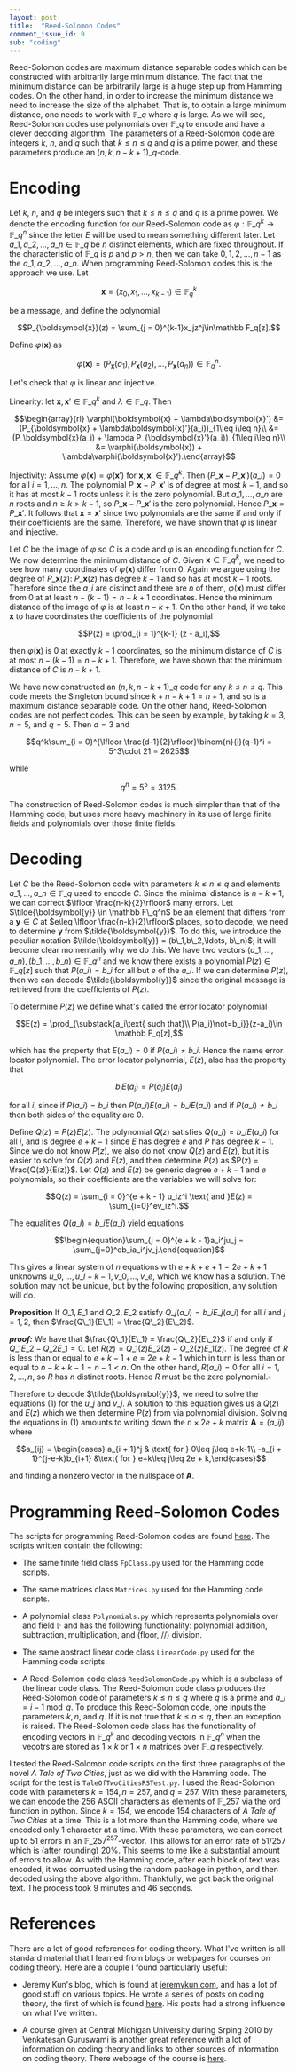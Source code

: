 ```yaml
---
layout: post
title:  "Reed-Solomon Codes"
comment_issue_id: 9
sub: "coding"
---
```



Reed-Solomon codes are maximum distance separable codes which can be constructed with arbitrarily large minimum distance. The fact that the minimum distance can be arbitrarily large is a huge step up from Hamming codes. On the other hand, in order to increase the minimum distance we need to increase the size of the alphabet. That is, to obtain a large minimum distance, one needs to work with $\mathbb F\_q$ where $q$ is large. As we will see, Reed-Solomon codes use polynomials over $\mathbb F\_q$ to encode and have a clever decoding algorithm. The parameters of a Reed-Solomon code are integers $k$, $n$, and $q$ such that $k\leq n\leq q$ and $q$ is a prime power, and these parameters produce an $(n, k, n-k+1)\_q$-code.

# Encoding

Let $k$, $n$, and $q$ be integers such that $k\leq n\leq q$ and $q$ is a prime power. We denote the encoding function for our Reed-Solomon code as $\varphi:\mathbb F\_q^k\rightarrow \mathbb F\_q^n$ since the letter $E$ will be used to mean something different later. Let $a\_1,a\_2,\ldots,a\_n\in \mathbb F\_q$ be $n$ distinct elements, which are fixed throughout. If the characteristic of $\mathbb F\_q$ is $p$ and $p > n$, then we can take $0, 1, 2,\ldots, n-1$ as the $a\_1,a\_2,\ldots,a\_n$. When programming Reed-Solomon codes this is the approach we use. Let

$$\boldsymbol{x} = (x_0,x_1,\ldots,x_{k-1})\in\mathbb F_q^k$$

be a message, and define the polynomial

$$P_{\boldsymbol{x}}(z) = \sum_{j = 0}^{k-1}x_jz^j\in\mathbb F_q[z].$$

Define $\varphi(\boldsymbol{x})$ as

$$\varphi(\boldsymbol{x}) = (P_\boldsymbol{x}(a_1), P_\boldsymbol{x}(a_2), \ldots, P_\boldsymbol{x}(a_n))\in \mathbb F_q^n.$$

Let's check that $\varphi$ is linear and injective.

Linearity: let $\boldsymbol{x},\boldsymbol{x}'\in\mathbb F\_q^k$ and $\lambda\in\mathbb F\_q$. Then

$$\begin{array}{rl} \varphi(\boldsymbol{x} + \lambda\boldsymbol{x}') &= (P_{\boldsymbol{x} + \lambda\boldsymbol{x}'}(a_i))_{1\leq i\leq n}\\
											   &= (P_\boldsymbol{x}(a_i) + \lambda P_{\boldsymbol{x}'}(a_i))_{1\leq i\leq n}\\
											   &= \varphi(\boldsymbol{x}) + \lambda\varphi(\boldsymbol{x}').\end{array}$$

Injectivity: Assume $\varphi(\boldsymbol{x}) = \varphi(\boldsymbol{x}')$ for $\boldsymbol{x},\boldsymbol{x}'\in \mathbb F\_q^k$. Then $(P\_\boldsymbol{x} - P\_{\boldsymbol{x}'})(a\_i) = 0$ for all $i = 1,\ldots,n$. The polynomial $P\_\boldsymbol{x} - P\_{\boldsymbol{x}'}$ is of degree at most $k-1$, and so it has at most $k-1$ roots unless it is the zero polynomial. But $a\_1,\ldots,a\_n$ are $n$ roots and $n\geq k> k-1$, so $P\_\boldsymbol{x} - P\_{\boldsymbol{x}'}$ is the zero polynomial. Hence $P\_\boldsymbol{x} = P\_{\boldsymbol{x}'}$. It follows that $\boldsymbol{x} = \boldsymbol{x}'$ since two polynomials are the same if and only if their coefficients are the same. Therefore, we have shown that $\varphi$ is linear and injective.

Let $C$ be the image of $\varphi$ so $C$ is a code and $\varphi$ is an encoding function for $C$. We now determine the minimum distance of $C$. Given $\boldsymbol{x}\in\mathbb F\_q^k$, we need to see how many coordinates of $\varphi(\boldsymbol{x})$ differ from $0$. Again we argue using the degree of $P\_\boldsymbol{x}(z)$: $P\_\boldsymbol{x}(z)$ has degree $k-1$ and so has at most $k-1$ roots. Therefore since the $a\_i$ are distinct and there are $n$ of them, $\varphi(\boldsymbol{x})$ must differ from $0$ at at least $n-(k-1) = n - k + 1$ coordinates. Hence the minimum distance of the image of $\varphi$ is at least $n-k + 1$. On the other hand, if we take $\boldsymbol{x}$ to have coordinates the coefficients of the polynomial

 $$P(z) = \prod_{i = 1}^{k-1} (z - a_i),$$

then $\varphi(\boldsymbol{x})$ is $0$ at exactly $k-1$ coordinates, so the minimum distance of $C$ is at most $n - (k - 1) = n - k + 1$. Therefore, we have shown that the minimum distance of $C$ is $n-k + 1$.

We have now constructed an $(n, k, n-k+1)\_q$ code for any $k\leq n\leq q$. This code meets the Singleton bound since $k + n-k+1 = n + 1$, and so is a maximum distance separable code. On the other hand, Reed-Solomon codes are not perfect codes. This can be seen by example, by taking $k = 3, n = 5$, and $q = 5$. Then $d = 3$ and

$$q^k\sum_{i = 0}^{\lfloor \frac{d-1}{2}\rfloor}\binom{n}{i}(q-1)^i = 5^3\cdot 21 = 2625$$

while

$$q^n = 5^5 = 3125.$$

The construction of Reed-Solomon codes is much simpler than that of the Hamming code, but uses more heavy machinery in its use of large finite fields and polynomials over those finite fields.

# Decoding

Let $C$ be the Reed-Solomon code with parameters $k\leq n\leq q$ and elements $a\_1,\ldots,a\_n\in \mathbb F\_q$ used to encode $C$. Since the minimal distance is $n-k + 1$, we can correct $\lfloor \frac{n-k}{2}\rfloor$ many errors. Let $\tilde{\boldsymbol{y}} \in \mathbb F\_q^n$ be an element that differs from a $\boldsymbol{y}\in C$ at $e\leq \lfloor \frac{n-k}{2}\rfloor$ places, so to decode, we need to determine $\boldsymbol{y}$ from $\tilde{\boldsymbol{y}}$. To do this, we introduce the peculiar notation $\tilde{\boldsymbol{y}} = (b\_1,b\_2,\ldots, b\_n)$; it will become clear momentarily why we do this. We have two vectors $(a\_1,\ldots,a\_n), (b\_1,\ldots,b\_n)\in\mathbb F\_q^n$ and we know there exists a polynomial $P(z)\in\mathbb F\_q[z]$ such that $P(a\_i) = b\_i$ for all but $e$ of the $a\_i$. If we can determine $P(z)$, then we can decode $\tilde{\boldsymbol{y}}$ since the original message is retrieved from the coefficients of $P(z)$.

To determine $P(z)$ we define what's called the error locator polynomial

$$E(z) = \prod_{\substack{a_i\text{ such that}\\ P(a_i)\not=b_i}}(z-a_i)\in \mathbb F_q[z],$$

which has the property that $E(a\_i) = 0$ if $P(a\_i)\not=b\_i$. Hence the name error locator polynomial. The error locator polynomial, $E(z)$, also has the property that

$$b_iE(a_i) = P(a_i)E(a_i)$$

for all $i$, since if $P(a\_i) = b\_i$ then $P(a\_i)E(a\_i) = b\_iE(a\_i)$ and if $P(a\_i)\not=b\_i$ then both sides of the equality are $0$.

Define $Q(z) = P(z)E(z)$. The polynomial $Q(z)$ satisfies $Q(a\_i) = b\_iE(a\_i)$ for all $i$, and is degree $e + k - 1$ since $E$ has degree $e$ and $P$ has degree $k-1$. Since we do not know $P(z)$, we also do not know $Q(z)$ and $E(z)$, but it is easier to solve for $Q(z)$ and $E(z)$, and then determine $P(z)$ as $P(z) = \frac{Q(z)}{E(z)}$. Let $Q(z)$ and $E(z)$ be generic degree $e + k - 1$ and $e$ polynomials, so their coefficients are the variables we will solve for:

$$Q(z) = \sum_{i = 0}^{e + k - 1} u_iz^i \text{ and }E(z) = \sum_{i=0}^ev_iz^i.$$

The equalities $Q(a\_i) = b\_iE(a\_i)$ yield equations

$$\begin{equation}\sum_{j = 0}^{e + k - 1}a_i^ju_j = \sum_{j=0}^eb_ia_i^jv_j.\end{equation}$$

This gives a linear system of $n$ equations with $e + k + e + 1 = 2e + k + 1$ unknowns $u\_0,\ldots,u\_{l + k-1},v\_0,\ldots,v\_e$, which we know has a solution. The solution may not be unique, but by the following proposition, any solution will do.

**Proposition** If $Q\_1,E\_1$ and $Q\_2,E\_2$ satisfy $Q\_j(a\_i) = b\_iE\_j(a\_i)$ for all $i$ and $j=1,2$, then $\frac{Q\_1}{E\_1} = \frac{Q\_2}{E\_2}$.

***proof:*** We have that $\frac{Q\_1}{E\_1} = \frac{Q\_2}{E\_2}$ if and only if $Q\_1E\_2 - Q\_2E\_1 = 0$. Let $R(z) = Q\_1(z)E\_2(z) - Q\_2(z) E\_1(z)$. The degree of $R$ is less than or equal to $e + k - 1 + e = 2e + k - 1$ which in turn is less than or equal to $n - k + k - 1 = n - 1 < n$. On the other hand, $R(a\_i) = 0$ for all $i = 1,2,\ldots,n$, so $R$ has $n$ distinct roots. Hence $R$ must be the zero polynomial.$\square$

Therefore to decode $\tilde{\boldsymbol{y}}$, we need to solve the equations (1) for the $u\_j$ and $v\_j$. A solution to this equation gives us a $Q(z)$ and $E(z)$ which we then determine $P(z)$ from via polynomial division. Solving the equations in (1) amounts to writing down the $n\times 2e + k$ matrix $\boldsymbol{A} = (a\_{ij})$ where

$$a_{ij} = \begin{cases} a_{i + 1}^j & \text{ for } 0\leq j\leq e+k-1\\ -a_{i + 1}^{j-e-k}b_{i+1} &\text{ for } e+k\leq j\leq 2e + k,\end{cases}$$

and finding a nonzero vector in the nullspace of $\boldsymbol{A}$.

# Programming Reed-Solomon Codes

The scripts for programming Reed-Solomon codes are found [here](https://github.com/Joe-Ferrara/CodingTheoryIntro). The scripts written contain the following:

* The same finite field class ``FpClass.py`` used for the Hamming code scripts.

* The same matrices class ``Matrices.py`` used for the Hamming code scripts.

* A polynomial class ``Polynomials.py`` which represents polynomials over and field $\mathbb F$ and has the following functionality: polynomial addition, subtraction, multiplication, and (floor, //) division.

* The same abstract linear code class ``LinearCode.py`` used for the Hamming code scripts.

* A Reed-Solomon code class ``ReedSolomonCode.py`` which is a subclass of the linear code class. The Reed-Solomon code class produces the Reed-Solomon code of parameters $k\leq n\leq q$ where $q$ is a prime and $a\_i = i-1\bmod q$. To produce this Reed-Solomon code, one inputs the parameters $k,n$, and $q$. If it is not true that $k\leq n\leq q$, then an exception is raised. The Reed-Solomon code class has the functionality of encoding vectors in $\mathbb F\_q^k$ and decoding vectors in $\mathbb F\_q^n$ when the vecotrs are stored as $1\times k$ or $1\times n$ matrices over $\mathbb F\_q$ respectively.

I tested the Reed-Solomon code scripts on the first three paragraphs of the novel *A Tale of Two Cities*, just as we did with the Hamming code. The script for the test is ``TaleOfTwoCitiesRSTest.py``. I used the Read-Solomon code with parameters $k = 154, n = 257$, and $q = 257$. With these parameters, we can encode the $256$ ASCII characters as elements of $\mathbb F\_{257}$ via the ord function in python. Since $k = 154$, we encode $154$ characters of *A Tale of Two Cities* at a time. This is a lot more than the Hamming code, where we encoded only $1$ character at a time. With these parameters, we can correct up to $51$ errors in an $\mathbb F\_{257}^{257}$-vector. This allows for an error rate of $51/257$ which is (after rounding) 20%. This seems to me like a substantial amount of errors to allow. As with the Hamming code, after each block of text was encoded, it was corrupted using the random package in python, and then decoded using the above algorithm. Thankfully, we got back the original text. The process took 9 minutes and 46 seconds.

# References

There are a lot of good references for coding theory. What I've written is all standard material that I learned from blogs or webpages for courses on coding theory. Here are a couple I found particularly useful:

* Jeremy Kun's blog, which is found at [jeremykun.com](https://jeremykun.com), and has a lot of good stuff on various topics. He wrote a series of posts on coding theory, the first of which is found [here](https://jeremykun.com/2015/02/16/a-proofless-introduction-to-information-theory/). His posts had a strong influence on what I've written.

* A course given at Central Michigan University during Srping 2010 by Venkatesan Guruswami is another great reference with a lot of information on coding theory and links to other sources of information on coding theory. There webpage of the course is [here](https://www.cs.cmu.edu/~venkatg/teaching/codingtheory/).
